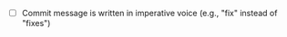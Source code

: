 <!--
Thank you for creating a pull request.
If possible, we ask you to write a good commit message as outlined at <https://chris.beams.io/posts/git-commit/>.
-->

- [ ] Commit message is written in imperative voice (e.g., "fix" instead of "fixes")
